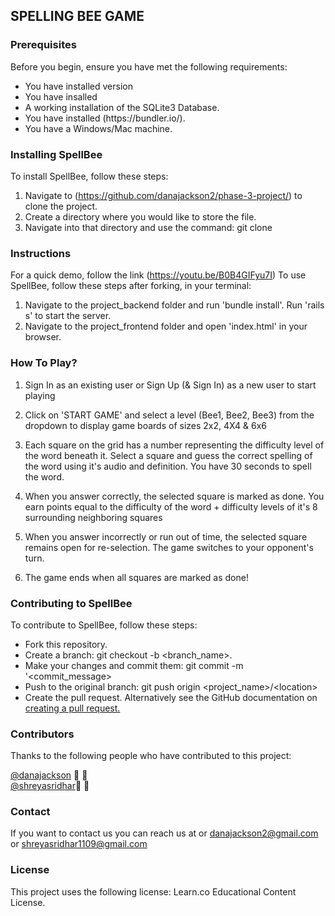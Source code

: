 <h2>SPELLING BEE GAME</h2>

<h3>Prerequisites</h3>

Before you begin, ensure you have met the following requirements:
<ul>
<li>You have installed version <Ruby/2.6.1> </li>
<li>You have insalled <Rails 6.0.3.4> </li>
<li>A working installation of the SQLite3 Database. </li>
<li>You have installed (https://bundler.io/). </li>
<li>You have a Windows/Mac machine.</li>
  </ul>

<h3>Installing SpellBee</h3>

To install SpellBee, follow these steps:

1. Navigate to (https://github.com/danajackson2/phase-3-project/) to clone the project.
2. Create a directory where you would like to store the file.
3. Navigate into that directory and use the command: git clone <project-SSH>

<h3>Instructions</h3>

For a quick demo, follow the link (https://youtu.be/B0B4GIFyu7I) To use SpellBee, follow these steps after forking, in your terminal:

1. Navigate to the project_backend folder and run 'bundle install'. Run 'rails s' to start the server.
2. Navigate to the project_frontend folder and open 'index.html' in your browser.


<h3>How To Play?</h3>

1. Sign In as an existing user or Sign Up (& Sign In) as a new user to start playing

2. Click on 'START GAME' and select a level (Bee1, Bee2, Bee3) from the dropdown to display game boards of sizes 2x2, 4X4 & 6x6

3. Each square on the grid has a number representing the difficulty level of the word beneath it. Select a square and guess the correct spelling of the word using it's audio and definition. You have 30 seconds to spell the word.

4. When you answer correctly, the selected square is marked as done. You earn points equal to the difficulty of the word + difficulty levels of it's 8 surrounding neighboring squares

5. When you answer incorrectly or run out of time, the selected square remains open for re-selection. The game switches to your opponent's turn.

6. The game ends when all squares are marked as done!

<h3>Contributing to SpellBee</h3>

To contribute to SpellBee, follow these steps:

<ul>
<li>Fork this repository.</li>
<li> Create a branch: git checkout -b &lt;branch_name>.</li>
<li> Make your changes and commit them: git commit -m '&lt;commit_message></li> 
<li> Push to the original branch: git push origin &lt;project_name>/&lt;location></li> 
<li> Create the pull request. Alternatively see the GitHub documentation on <a href = "https://docs.github.com/en/github/collaborating-with-issues-and-pull-requests/creating-a-pull-request"> creating a pull request.</a></li>
 </ul>

<h3>Contributors</h3>

Thanks to the following people who have contributed to this project:

<a href ="https://github.com/danajackson2/">@danajackson</a> 📖 🐛<br>
<a href ="https://github.com/shreya-sridhar"> @shreyasridhar</a>📖 🐛

<h3>Contact</h3>

If you want to contact us you can reach us at or danajackson2@gmail.com or shreyasridhar1109@gmail.com

<h3>License</h3>

This project uses the following license: Learn.co Educational Content License.

